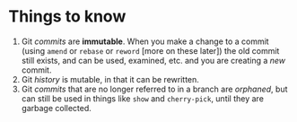 # Things to know

1.  Git _commits_ are **immutable**.  When you make a change to a commit (using
    `amend` or `rebase` or `reword` [more on these later]) the old commit still
    exists, and can be used, examined, etc. and you are creating a _new_
    commit.
2.  Git _history_ is mutable, in that it can be rewritten.
3.  Git _commits_ that are no longer referred to in a branch are _orphaned_,
    but can still be used in things like `show` and `cherry-pick`, until they
    are garbage collected.
